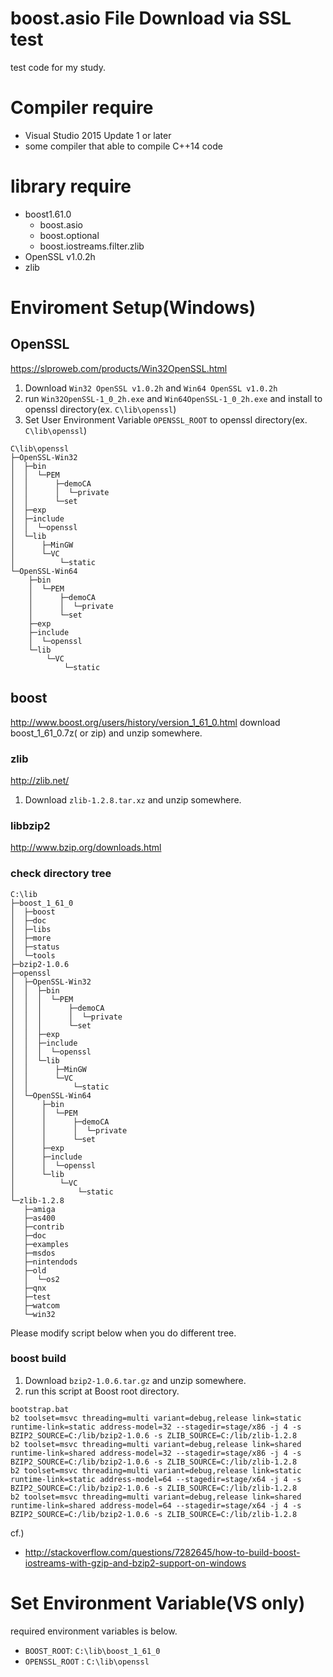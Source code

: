# boost.asio File Download via SSL test

test code for my study.

# Compiler require

- Visual Studio 2015 Update 1 or later
- some compiler that able to compile C++14 code

# library require
- boost1.61.0  
    - boost.asio
    - boost.optional
    - boost.iostreams.filter.zlib
- OpenSSL v1.0.2h
- zlib

# Enviroment Setup(Windows)

## OpenSSL
https://slproweb.com/products/Win32OpenSSL.html

1. Download ``Win32 OpenSSL v1.0.2h`` and ``Win64 OpenSSL v1.0.2h``
2. run ``Win32OpenSSL-1_0_2h.exe`` and ``Win64OpenSSL-1_0_2h.exe`` and install to openssl directory(ex. ``C\lib\openssl``)
3. Set User Environment Variable ``OPENSSL_ROOT`` to openssl directory(ex. ``C\lib\openssl``)

```
C\lib\openssl
├─OpenSSL-Win32
│  ├─bin
│  │  └─PEM
│  │      ├─demoCA
│  │      │  └─private
│  │      └─set
│  ├─exp
│  ├─include
│  │  └─openssl
│  └─lib
│      ├─MinGW
│      └─VC
│          └─static
└─OpenSSL-Win64
    ├─bin
    │  └─PEM
    │      ├─demoCA
    │      │  └─private
    │      └─set
    ├─exp
    ├─include
    │  └─openssl
    └─lib
        └─VC
            └─static
```

## boost
http://www.boost.org/users/history/version_1_61_0.html
download boost_1_61_0.7z( or zip) and unzip somewhere.

### zlib
http://zlib.net/

1. Download ``zlib-1.2.8.tar.xz`` and unzip somewhere.

### libbzip2
http://www.bzip.org/downloads.html

### check directory tree

```
C:\lib
├─boost_1_61_0
│  ├─boost
│  ├─doc
│  ├─libs
│  ├─more
│  ├─status
│  └─tools
├─bzip2-1.0.6
├─openssl
│  ├─OpenSSL-Win32
│  │  ├─bin
│  │  │  └─PEM
│  │  │      ├─demoCA
│  │  │      │  └─private
│  │  │      └─set
│  │  ├─exp
│  │  ├─include
│  │  │  └─openssl
│  │  └─lib
│  │      ├─MinGW
│  │      └─VC
│  │          └─static
│  └─OpenSSL-Win64
│      ├─bin
│      │  └─PEM
│      │      ├─demoCA
│      │      │  └─private
│      │      └─set
│      ├─exp
│      ├─include
│      │  └─openssl
│      └─lib
│          └─VC
│              └─static
└─zlib-1.2.8
   ├─amiga
   ├─as400
   ├─contrib
   ├─doc
   ├─examples
   ├─msdos
   ├─nintendods
   ├─old
   │  └─os2
   ├─qnx
   ├─test
   ├─watcom
   └─win32
```

Please modify script below when you do different tree.

### boost build
1. Download ``bzip2-1.0.6.tar.gz`` and unzip somewhere.
2. run this script at Boost root directory.

```
bootstrap.bat
b2 toolset=msvc threading=multi variant=debug,release link=static runtime-link=static address-model=32 --stagedir=stage/x86 -j 4 -s BZIP2_SOURCE=C:/lib/bzip2-1.0.6 -s ZLIB_SOURCE=C:/lib/zlib-1.2.8
b2 toolset=msvc threading=multi variant=debug,release link=shared runtime-link=shared address-model=32 --stagedir=stage/x86 -j 4 -s BZIP2_SOURCE=C:/lib/bzip2-1.0.6 -s ZLIB_SOURCE=C:/lib/zlib-1.2.8
b2 toolset=msvc threading=multi variant=debug,release link=static runtime-link=static address-model=64 --stagedir=stage/x64 -j 4 -s BZIP2_SOURCE=C:/lib/bzip2-1.0.6 -s ZLIB_SOURCE=C:/lib/zlib-1.2.8
b2 toolset=msvc threading=multi variant=debug,release link=shared runtime-link=shared address-model=64 --stagedir=stage/x64 -j 4 -s BZIP2_SOURCE=C:/lib/bzip2-1.0.6 -s ZLIB_SOURCE=C:/lib/zlib-1.2.8
````

cf.)
- http://stackoverflow.com/questions/7282645/how-to-build-boost-iostreams-with-gzip-and-bzip2-support-on-windows

# Set Environment Variable(VS only)

required environment variables is below.

- ``BOOST_ROOT``: ``C:\lib\boost_1_61_0``
- ``OPENSSL_ROOT`` : ``C:\lib\openssl``
